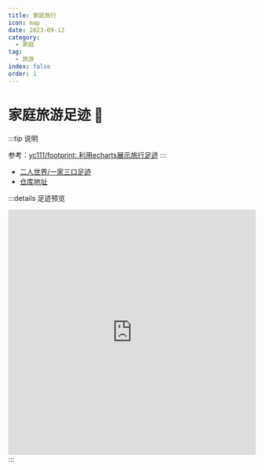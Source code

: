 ```yaml
---
title: 家庭旅行
icon: map
date: 2023-09-12
category:
  - 家庭
tag:
  - 旅游
index: false
order: 1
---
```

# 家庭旅游足迹 👣

:::tip 说明

参考：[yc111/footprint: 利用echarts展示旅行足迹](https://github.com/yc111/footprint)
:::

* [二人世界/一家三口足迹](https://arthurfsy2.github.io/footprintFamily/index.html)
* [仓库地址](https://github.com/arthurfsy2/footprintfamily)

:::details 足迹预览

<iframe 
src="https://arthurfsy2.github.io/footprintFamily/index.html" 
frameborder=0
height=500
width=100%
seamless=seamless
scrolling=auto
></iframe>
:::
